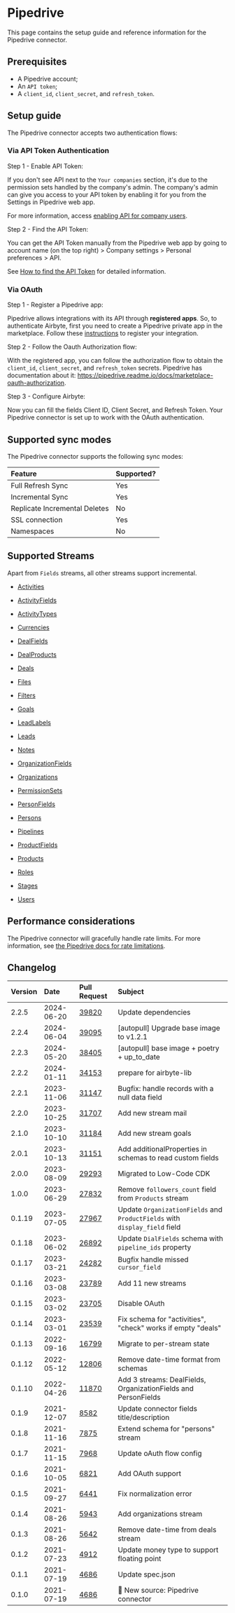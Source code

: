 # Pipedrive

This page contains the setup guide and reference information for the Pipedrive connector.

## Prerequisites

- A Pipedrive account;
- An `API token`;
- A `client_id`, `client_secret`, and `refresh_token`.

## Setup guide

The Pipedrive connector accepts two authentication flows:

### Via API Token Authentication

Step 1 - Enable API Token:

If you don't see API next to the `Your companies` section, it's due to the permission sets handled by the company's admin. The company's admin can give you access to your API token by enabling it for you from the Settings in Pipedrive web app.

For more information, access [enabling API for company users](https://pipedrive.readme.io/docs/enabling-api-for-company-users).

Step 2 - Find the API Token:

You can get the API Token manually from the Pipedrive web app by going to account name (on the top right) > Company settings > Personal preferences > API.

See [How to find the API Token](https://pipedrive.readme.io/docs/how-to-find-the-api-token) for detailed information.

### Via OAuth

Step 1 - Register a Pipedrive app:

Pipedrive allows integrations with its API through **registered apps**. So, to authenticate Airbyte, first you need to create a Pipedrive private app in the marketplace. Follow these [instructions](https://pipedrive.readme.io/docs/marketplace-registering-the-app) to register your integration.

Step 2 - Follow the Oauth Authorization flow:

With the registered app, you can follow the authorization flow to obtain the `client_id`, `client_secret`, and `refresh_token` secrets. Pipedrive has documentation about it: https://pipedrive.readme.io/docs/marketplace-oauth-authorization.

Step 3 - Configure Airbyte:

Now you can fill the fields Client ID, Client Secret, and Refresh Token. Your Pipedrive connector is set up to work with the OAuth authentication.

## Supported sync modes

The Pipedrive connector supports the following sync modes:

| Feature                       | Supported? |
| :---------------------------- | :--------- |
| Full Refresh Sync             | Yes        |
| Incremental Sync              | Yes        |
| Replicate Incremental Deletes | No         |
| SSL connection                | Yes        |
| Namespaces                    | No         |

## Supported Streams

Apart from `Fields` streams, all other streams support incremental.

- [Activities](https://developers.pipedrive.com/docs/api/v1/Activities#getActivities)

- [ActivityFields](https://developers.pipedrive.com/docs/api/v1/ActivityFields#getActivityFields)

- [ActivityTypes](https://developers.pipedrive.com/docs/api/v1/ActivityTypes#getActivityTypes)

- [Currencies](https://developers.pipedrive.com/docs/api/v1/Currencies#getCurrencies)

- [DealFields](https://developers.pipedrive.com/docs/api/v1/DealFields#getDealFields)

- [DealProducts](https://developers.pipedrive.com/docs/api/v1/Deals#getDealProducts)

- [Deals](https://developers.pipedrive.com/docs/api/v1/Deals#getDeals)

- [Files](https://developers.pipedrive.com/docs/api/v1/Files#getFiles)

- [Filters](https://developers.pipedrive.com/docs/api/v1/Filters#getFilters)

- [Goals](https://developers.pipedrive.com/docs/api/v1/Goals#getGoals)

- [LeadLabels](https://developers.pipedrive.com/docs/api/v1/LeadLabels#getLeadLabels)

- [Leads](https://developers.pipedrive.com/docs/api/v1/Leads#getLeads)

- [Notes](https://developers.pipedrive.com/docs/api/v1/Notes#getNotes)

- [OrganizationFields](https://developers.pipedrive.com/docs/api/v1/OrganizationFields#getOrganizationFields)

- [Organizations](https://developers.pipedrive.com/docs/api/v1/Organizations#getOrganizations)

- [PermissionSets](https://developers.pipedrive.com/docs/api/v1/PermissionSets#getPermissionSets)

- [PersonFields](https://developers.pipedrive.com/docs/api/v1/PersonFields#getPersonFields)

- [Persons](https://developers.pipedrive.com/docs/api/v1/Persons#getPersons)

- [Pipelines](https://developers.pipedrive.com/docs/api/v1/Pipelines#getPipelines)

- [ProductFields](https://developers.pipedrive.com/docs/api/v1/ProductFields#getProductFields)

- [Products](https://developers.pipedrive.com/docs/api/v1/Products#getProducts)

- [Roles](https://developers.pipedrive.com/docs/api/v1/Roles#getRoles)

- [Stages](https://developers.pipedrive.com/docs/api/v1/Stages#getStages)

- [Users](https://developers.pipedrive.com/docs/api/v1/Users#getUsers)

## Performance considerations

The Pipedrive connector will gracefully handle rate limits. For more information, see [the Pipedrive docs for rate limitations](https://pipedrive.readme.io/docs/core-api-concepts-rate-limiting).

## Changelog

| Version | Date       | Pull Request                                             | Subject                                                                    |
| :------ | :--------- | :------------------------------------------------------- | :------------------------------------------------------------------------- |
| 2.2.5 | 2024-06-20 | [39820](https://github.com/airbytehq/airbyte/pull/39820) | Update dependencies |
| 2.2.4 | 2024-06-04 | [39095](https://github.com/airbytehq/airbyte/pull/39095) | [autopull] Upgrade base image to v1.2.1 |
| 2.2.3 | 2024-05-20 | [38405](https://github.com/airbytehq/airbyte/pull/38405) | [autopull] base image + poetry + up_to_date |
| 2.2.2 | 2024-01-11 | [34153](https://github.com/airbytehq/airbyte/pull/34153) | prepare for airbyte-lib |
| 2.2.1 | 2023-11-06 | [31147](https://github.com/airbytehq/airbyte/pull/31147) | Bugfix: handle records with a null data field |
| 2.2.0 | 2023-10-25 | [31707](https://github.com/airbytehq/airbyte/pull/31707) | Add new stream mail |
| 2.1.0 | 2023-10-10 | [31184](https://github.com/airbytehq/airbyte/pull/31184) | Add new stream goals |
| 2.0.1 | 2023-10-13 | [31151](https://github.com/airbytehq/airbyte/pull/31151) | Add additionalProperties in schemas to read custom fields |
| 2.0.0 | 2023-08-09 | [29293](https://github.com/airbytehq/airbyte/pull/29293) | Migrated to Low-Code CDK |
| 1.0.0 | 2023-06-29 | [27832](https://github.com/airbytehq/airbyte/pull/27832) | Remove `followers_count` field from `Products` stream |
| 0.1.19 | 2023-07-05 | [27967](https://github.com/airbytehq/airbyte/pull/27967) | Update `OrganizationFields` and `ProductFields` with `display_field` field |
| 0.1.18 | 2023-06-02 | [26892](https://github.com/airbytehq/airbyte/pull/26892) | Update `DialFields` schema with `pipeline_ids` property |
| 0.1.17 | 2023-03-21 | [24282](https://github.com/airbytehq/airbyte/pull/24282) | Bugfix handle missed `cursor_field` |
| 0.1.16 | 2023-03-08 | [23789](https://github.com/airbytehq/airbyte/pull/23789) | Add 11 new streams |
| 0.1.15 | 2023-03-02 | [23705](https://github.com/airbytehq/airbyte/pull/23705) | Disable OAuth |
| 0.1.14 | 2023-03-01 | [23539](https://github.com/airbytehq/airbyte/pull/23539) | Fix schema for "activities", "check" works if empty "deals" |
| 0.1.13 | 2022-09-16 | [16799](https://github.com/airbytehq/airbyte/pull/16799) | Migrate to per-stream state |
| 0.1.12 | 2022-05-12 | [12806](https://github.com/airbytehq/airbyte/pull/12806) | Remove date-time format from schemas |
| 0.1.10 | 2022-04-26 | [11870](https://github.com/airbytehq/airbyte/pull/11870) | Add 3 streams: DealFields, OrganizationFields and PersonFields |
| 0.1.9 | 2021-12-07 | [8582](https://github.com/airbytehq/airbyte/pull/8582) | Update connector fields title/description |
| 0.1.8 | 2021-11-16 | [7875](https://github.com/airbytehq/airbyte/pull/7875) | Extend schema for "persons" stream |
| 0.1.7 | 2021-11-15 | [7968](https://github.com/airbytehq/airbyte/pull/7968) | Update oAuth flow config |
| 0.1.6 | 2021-10-05 | [6821](https://github.com/airbytehq/airbyte/pull/6821) | Add OAuth support |
| 0.1.5 | 2021-09-27 | [6441](https://github.com/airbytehq/airbyte/pull/6441) | Fix normalization error |
| 0.1.4 | 2021-08-26 | [5943](https://github.com/airbytehq/airbyte/pull/5943) | Add organizations stream |
| 0.1.3 | 2021-08-26 | [5642](https://github.com/airbytehq/airbyte/pull/5642) | Remove date-time from deals stream |
| 0.1.2 | 2021-07-23 | [4912](https://github.com/airbytehq/airbyte/pull/4912) | Update money type to support floating point |
| 0.1.1 | 2021-07-19 | [4686](https://github.com/airbytehq/airbyte/pull/4686) | Update spec.json |
| 0.1.0 | 2021-07-19 | [4686](https://github.com/airbytehq/airbyte/pull/4686) | 🎉 New source: Pipedrive connector |
